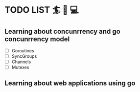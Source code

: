# TODO LIST :surfer: :book: :computer:

## Learning about concunrrency and go concunrrency model

- [ ] Goroutines
- [ ] SyncGroups
- [ ] Channels
- [ ] Mutexes

## Learning about web applications using go
